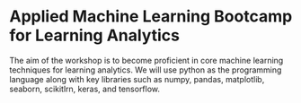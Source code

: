 # Applied Machine Learning Bootcamp for Learning Analytics

The aim of the workshop is to become proficient in core machine learning techniques for learning analytics. We will use python as the programming language along with key libraries such as numpy, pandas, matplotlib, seaborn, scikitlrn, keras, and tensorflow. 
